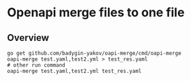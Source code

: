 # Openapi merge files to one file

## Overview
    go get github.com/badygin-yakov/oapi-merge/cmd/oapi-merge
    oapi-merge test.yaml,test2.yml > test_res.yaml
    # other run command
    oapi-merge test.yaml,test2.yml test_res.yaml